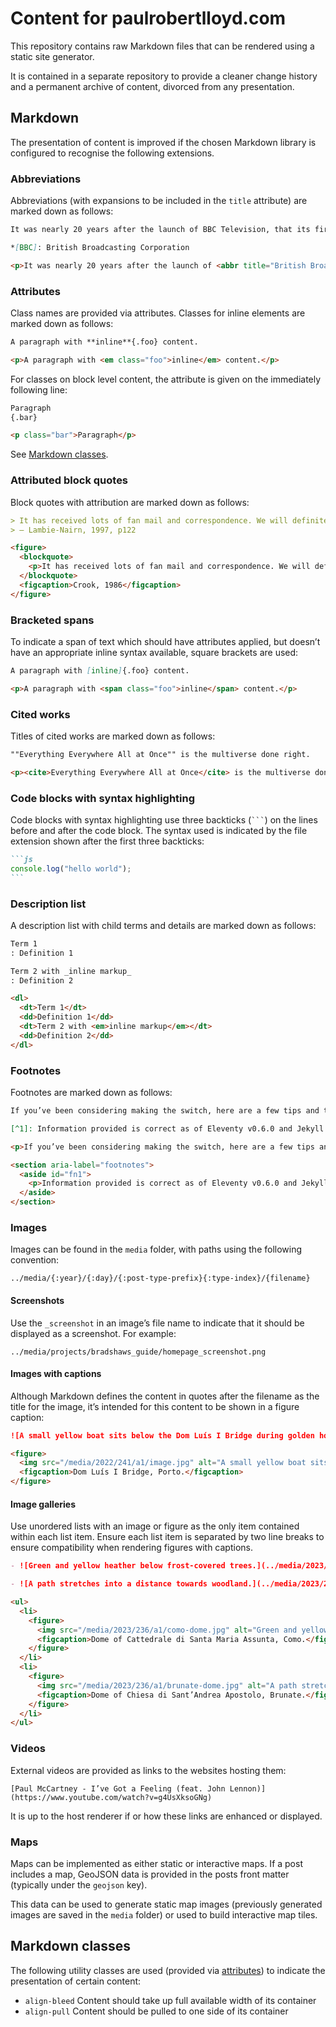 # Content for paulrobertlloyd.com

This repository contains raw Markdown files that can be rendered using a static site generator.

It is contained in a separate repository to provide a cleaner change history and a permanent archive of content, divorced from any presentation.

## Markdown

The presentation of content is improved if the chosen Markdown library is configured to recognise the following extensions.

### Abbreviations

Abbreviations (with expansions to be included in the `title` attribute) are marked down as follows:

```md
It was nearly 20 years after the launch of BBC Television, that its first full-time graphic designer was employed, John Sewell, in 1954.

*[BBC]: British Broadcasting Corporation
```

```html
<p>It was nearly 20 years after the launch of <abbr title="British Broadcasting Corporation">BBC</abbr> Television, that its first full-time graphic designer was employed, John Sewell, in 1954.</p>
```

### Attributes

Class names are provided via attributes. Classes for inline elements are marked down as follows:

```md
A paragraph with **inline**{.foo} content.
```

```html
<p>A paragraph with <em class="foo">inline</em> content.</p>
```

For classes on block level content, the attribute is given on the immediately following line:

```md
Paragraph
{.bar}
```

```html
<p class="bar">Paragraph</p>
```

See [Markdown classes](#markdown-classes).

### Attributed block quotes

Block quotes with attribution are marked down as follows:

```md
> It has received lots of fan mail and correspondence. We will definitely be renewing its contract.
> — Lambie-Nairn, 1997, p122
```

```html
<figure>
  <blockquote>
    <p>It has received lots of fan mail and correspondence. We will definitely be renewing its contract.</p>
  </blockquote>
  <figcaption>Crook, 1986</figcaption>
</figure>
```

### Bracketed spans

To indicate a span of text which should have attributes applied, but doesn’t have an appropriate inline syntax available, square brackets are used:

```md
A paragraph with [inline]{.foo} content.
```

```html
<p>A paragraph with <span class="foo">inline</span> content.</p>
```

### Cited works

Titles of cited works are marked down as follows:

```md
""Everything Everywhere All at Once"" is the multiverse done right.
```

```html
<p><cite>Everything Everywhere All at Once</cite> is the multiverse done right.</p>
```

### Code blocks with syntax highlighting

Code blocks with syntax highlighting use three backticks (`` ``` ``) on the lines before and after the code block. The syntax used is indicated by the file extension shown after the first three backticks:

````md
```js
console.log("hello world");
```
````

### Description list

A description list with child terms and details are marked down as follows:

```md
Term 1
: Definition 1

Term 2 with _inline markup_
: Definition 2
```

```html
<dl>
  <dt>Term 1</dt>
  <dd>Definition 1</dd>
  <dt>Term 2 with <em>inline markup</em></dt>
  <dd>Definition 2</dd>
</dl>
```

### Footnotes

Footnotes are marked down as follows:

```md
If you’ve been considering making the switch, here are a few tips and tricks to help you on your way[^1].

[^1]: Information provided is correct as of Eleventy v0.6.0 and Jekyll v3.8.5
```

```html
<p>If you’ve been considering making the switch, here are a few tips and tricks to help you on your way<sup class="footnote-ref"><a href="#fn1" id="fnref1">1</a></sup>.</p>

<section aria-label="footnotes">
  <aside id="fn1">
    <p>Information provided is correct as of Eleventy v0.6.0 and Jekyll v3.8.5 <a href="#fnref1">↩︎</a></p>
  </aside>
</section>
```

### Images

Images can be found in the `media` folder, with paths using the following convention:

`../media/{:year}/{:day}/{:post-type-prefix}{:type-index}/{filename}`

#### Screenshots

Use the `_screenshot` in an image’s file name to indicate that it should be displayed as a screenshot. For example:

`../media/projects/bradshaws_guide/homepage_screenshot.png`

#### Images with captions

Although Markdown defines the content in quotes after the filename as the title for the image, it’s intended for this content to be shown in a figure caption:

```md
![A small yellow boat sits below the Dom Luís I Bridge during golden hour.](../media/2022/241/a1/image.jpg "Dom Luís I Bridge, Porto.")
```

```html
<figure>
  <img src="/media/2022/241/a1/image.jpg" alt="A small yellow boat sits below the Dom Luís I Bridge during golden hour.">
  <figcaption>Dom Luís I Bridge, Porto.</figcaption>
</figure>
```

#### Image galleries

Use unordered lists with an image or figure as the only item contained within each list item. Ensure each list item is separated by two line breaks to ensure compatibility when rendering figures with captions.

```md
- ![Green and yellow heather below frost-covered trees.](../media/2023/236/a1/como-dome.jpg "Dome of Cattedrale di Santa Maria Assunta, Como.")

- ![A path stretches into a distance towards woodland.](../media/2023/236/a1/brunate-dome.jpg "Dome of Chiesa di Sant’Andrea Apostolo, Brunate.")
```

```html
<ul>
  <li>
    <figure>
      <img src="/media/2023/236/a1/como-dome.jpg" alt="Green and yellow heather below frost-covered trees.">
      <figcaption>Dome of Cattedrale di Santa Maria Assunta, Como.</figcaption>
    </figure>
  </li>
  <li>
    <figure>
      <img src="/media/2023/236/a1/brunate-dome.jpg" alt="A path stretches into a distance towards woodland.">
      <figcaption>Dome of Chiesa di Sant’Andrea Apostolo, Brunate.</figcaption>
    </figure>
  </li>
</ul>
```

### Videos

External videos are provided as links to the websites hosting them:

`[Paul McCartney - I’ve Got a Feeling (feat. John Lennon)](https://www.youtube.com/watch?v=g4UsXksoGNg)`

It is up to the host renderer if or how these links are enhanced or displayed.

### Maps

Maps can be implemented as either static or interactive maps. If a post includes a map, GeoJSON data is provided in the posts front matter (typically under the `geojson` key).

This data can be used to generate static map images (previously generated images are saved in the `media` folder) or used to build interactive map tiles.

## Markdown classes

The following utility classes are used (provided via [attributes](#attributes)) to indicate the presentation of certain content:

- `align-bleed`
  Content should take up full available width of its container
- `align-pull`
  Content should be pulled to one side of its container

